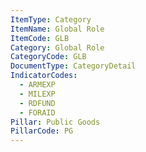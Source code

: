 ```yaml
---
ItemType: Category
ItemName: Global Role
ItemCode: GLB
Category: Global Role
CategoryCode: GLB
DocumentType: CategoryDetail
IndicatorCodes:
  - ARMEXP
  - MILEXP
  - RDFUND
  - FORAID
Pillar: Public Goods
PillarCode: PG
---
```


